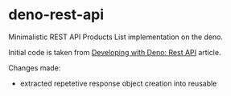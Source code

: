 # deno-rest-api

Minimalistic REST API Products List implementation on the deno. 

Initial code is taken from [Developing with Deno: Rest API](https://medium.com/swlh/developing-with-deno-rest-api-911cfc772c7f) article.

Changes made:
* extracted repetetive response object creation into reusable 


